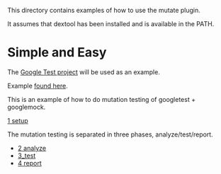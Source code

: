 This directory contains examples of how to use the mutate plugin.

It assumes that dextool has been installed and is available in the PATH.

# Simple and Easy

The [Google Test project](https://github.com/google/googletest) will be used as an example.

Example [found here](gtest).

This is an example of how to do mutation testing of googletest + googlemock.

[1 setup](gtest/1_setup.sh)

The mutation testing is separated in three phases, analyze/test/report.

 * [2 analyze](gtest/2_analyze.sh)
 * [3_test](gtest/3_test.sh)
 * [4 report](gtest/4_report.sh)
